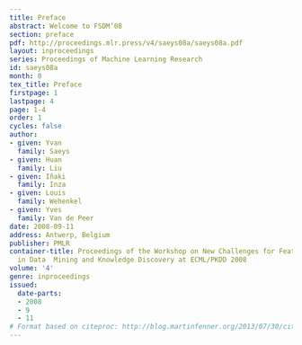 ```yaml
---
title: Preface
abstract: Welcome to FSDM’08
section: preface
pdf: http://proceedings.mlr.press/v4/saeys08a/saeys08a.pdf
layout: inproceedings
series: Proceedings of Machine Learning Research
id: saeys08a
month: 0
tex_title: Preface
firstpage: 1
lastpage: 4
page: 1-4
order: 1
cycles: false
author:
- given: Yvan
  family: Saeys
- given: Huan
  family: Liu
- given: Iñaki
  family: Inza
- given: Louis
  family: Wehenkel
- given: Yves
  family: Van de Peer
date: 2008-09-11
address: Antwerp, Belgium
publisher: PMLR
container-title: Proceedings of the Workshop on New Challenges for Feature Selection
  in Data  Mining and Knowledge Discovery at ECML/PKDD 2008
volume: '4'
genre: inproceedings
issued:
  date-parts:
  - 2008
  - 9
  - 11
# Format based on citeproc: http://blog.martinfenner.org/2013/07/30/citeproc-yaml-for-bibliographies/
---
```

